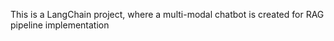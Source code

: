 This is a LangChain project, where a multi-modal chatbot is created for RAG pipeline implementation
